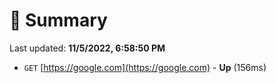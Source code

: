 # 📖 Summary
Last updated: **11/5/2022, 6:58:50 PM**

- `GET` [https://google.com](https://google.com) - **Up** (156ms)
